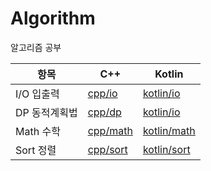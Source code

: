 # Algorithm
알고리즘 공부

|항목|C++              |Kotlin                 |
|-----------|-----------------|-----------------------|
|I/O 입출력  |[cpp/io](cpp/io)|[kotlin/io](kotlin/io)|
|DP 동적계획법|[cpp/dp](cpp/dp)|[kotlin/io](kotlin/dp)|
|Math 수학   |[cpp/math](cpp/math)|[kotlin/math](kotlin/math)|
|Sort 정렬   |[cpp/sort](cpp/sort)|[kotlin/sort](kotlin/sort)|